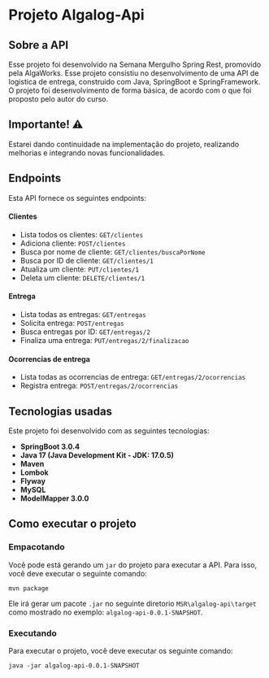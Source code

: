 # Projeto Algalog-Api

## Sobre a API
Esse projeto foi desenvolvido na Semana Mergulho Spring Rest, promovido pela AlgaWorks. Esse projeto consistiu no desenvolvimento de uma API de logistica de entrega, construido com Java, SpringBoot e SpringFramework. 
O projeto foi desenvolvimento de forma básica, de acordo com o que foi proposto pelo autor do curso. 

## Importante! ⚠️ <br>
Estarei dando continuidade na implementação do projeto, realizando melhorias e integrando novas funcionalidades.

## Endpoints

Esta API fornece os seguintes endpoints: 

#### Clientes
- Lista todos os clientes: `GET/clientes`
- Adiciona cliente: `POST/clientes`
- Busca por nome de cliente: `GET/clientes/buscaPorNome`
- Busca por ID de cliente: `GET/clientes/1`
- Atualiza um cliente: `PUT/clientes/1`
- Deleta um cliente: `DELETE/clientes/1`

#### Entrega
- Lista todas as entregas:  `GET/entregas`
- Solicita entrega: `POST/entregas`
- Busca entregas por ID: `GET/entregas/2`
- Finaliza uma entrega: `PUT/entregas/2/finalizacao`

#### Ocorrencias de entrega
- Lista todas as ocorrencias de entrega:  `GET/entregas/2/ocorrencias`
- Registra entrega:  `POST/entregas/2/ocorrencias`

## Tecnologias usadas

Este projeto foi desenvolvido com as seguintes tecnologias:

- **SpringBoot 3.0.4**
- **Java 17 (Java Development Kit - JDK: 17.0.5)**
- **Maven**
- **Lombok**
- **Flyway** 
- **MySQL**
- **ModelMapper 3.0.0**

## Como executar o projeto

### Empacotando
Você pode está gerando um `jar` do projeto para executar a API. Para isso, você deve executar o seguinte comando:

```
mvn package
```

Ele irá gerar um pacote `.jar` no seguinte diretorio `MSR\algalog-api\target` como mostrado no exemplo: `algalog-api-0.0.1-SNAPSHOT`. 

### Executando
Para executar o projeto, você deve executar os seguinte comando:

```
java -jar algalog-api-0.0.1-SNAPSHOT 
```
